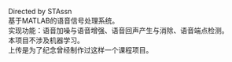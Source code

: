 Directed by STAssn                
基于MATLAB的语音信号处理系统。           
实现功能：语音加噪与语音增强、语音回声产生与消除、语音端点检测。                
本项目不涉及机器学习。              
上传是为了纪念曾经制作过这样一个课程项目。
